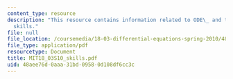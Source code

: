 ```yaml
---
content_type: resource
description: "This resource contains information related to ODE\_ and ten\_essential\_\
  skills."
file: null
file_location: /coursemedia/18-03-differential-equations-spring-2010/48aee76d0aaa31bd09580d108df6cc3c_MIT18_03S10_skills.pdf
file_type: application/pdf
resourcetype: Document
title: MIT18_03S10_skills.pdf
uid: 48aee76d-0aaa-31bd-0958-0d108df6cc3c
---
```

